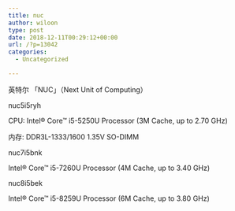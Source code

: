 ```yaml
---
title: nuc
author: wiloon
type: post
date: 2018-12-11T00:29:12+00:00
url: /?p=13042
categories:
  - Uncategorized

---
```

英特尔 「NUC」（Next Unit of Computing）

nuc5i5ryh
  
CPU: Intel® Core&#x2122; i5-5250U Processor (3M Cache, up to 2.70 GHz)
  
内存: DDR3L-1333/1600 1.35V SO-DIMM

nuc7i5bnk

Intel® Core&#x2122; i5-7260U Processor (4M Cache, up to 3.40 GHz)
  
nuc8i5bek

Intel® Core&#x2122; i5-8259U Processor (6M Cache, up to 3.80 GHz)